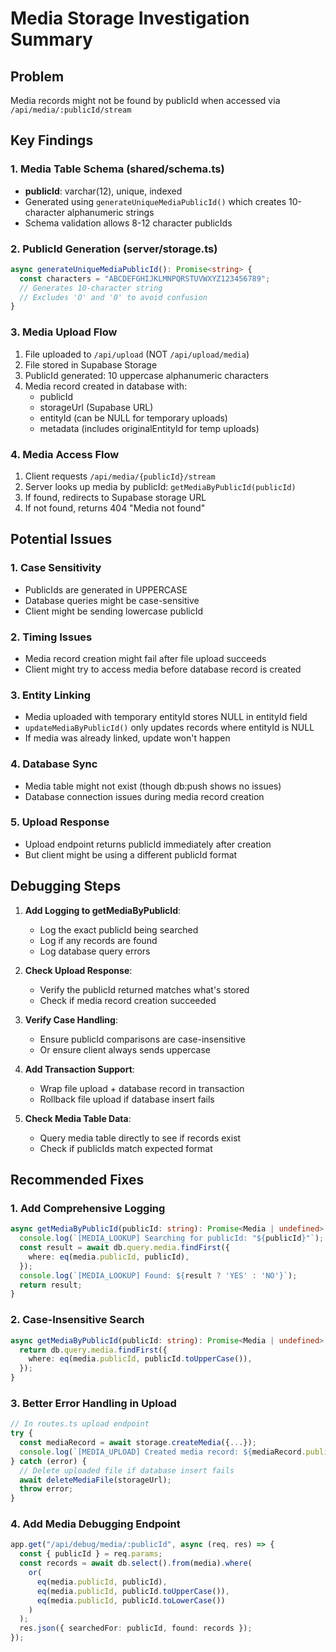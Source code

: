 # Media Storage Investigation Summary

## Problem
Media records might not be found by publicId when accessed via `/api/media/:publicId/stream`

## Key Findings

### 1. Media Table Schema (shared/schema.ts)
- **publicId**: varchar(12), unique, indexed
- Generated using `generateUniqueMediaPublicId()` which creates 10-character alphanumeric strings
- Schema validation allows 8-12 character publicIds

### 2. PublicId Generation (server/storage.ts)
```typescript
async generateUniqueMediaPublicId(): Promise<string> {
  const characters = "ABCDEFGHIJKLMNPQRSTUVWXYZ123456789";
  // Generates 10-character string
  // Excludes 'O' and '0' to avoid confusion
}
```

### 3. Media Upload Flow
1. File uploaded to `/api/upload` (NOT `/api/upload/media`)
2. File stored in Supabase Storage
3. PublicId generated: 10 uppercase alphanumeric characters
4. Media record created in database with:
   - publicId
   - storageUrl (Supabase URL)
   - entityId (can be NULL for temporary uploads)
   - metadata (includes originalEntityId for temp uploads)

### 4. Media Access Flow
1. Client requests `/api/media/{publicId}/stream`
2. Server looks up media by publicId: `getMediaByPublicId(publicId)`
3. If found, redirects to Supabase storage URL
4. If not found, returns 404 "Media not found"

## Potential Issues

### 1. Case Sensitivity
- PublicIds are generated in UPPERCASE
- Database queries might be case-sensitive
- Client might be sending lowercase publicId

### 2. Timing Issues
- Media record creation might fail after file upload succeeds
- Client might try to access media before database record is created

### 3. Entity Linking
- Media uploaded with temporary entityId stores NULL in entityId field
- `updateMediaByPublicId()` only updates records where entityId is NULL
- If media was already linked, update won't happen

### 4. Database Sync
- Media table might not exist (though db:push shows no issues)
- Database connection issues during media record creation

### 5. Upload Response
- Upload endpoint returns publicId immediately after creation
- But client might be using a different publicId format

## Debugging Steps

1. **Add Logging to getMediaByPublicId**:
   - Log the exact publicId being searched
   - Log if any records are found
   - Log database query errors

2. **Check Upload Response**:
   - Verify the publicId returned matches what's stored
   - Check if media record creation succeeded

3. **Verify Case Handling**:
   - Ensure publicId comparisons are case-insensitive
   - Or ensure client always sends uppercase

4. **Add Transaction Support**:
   - Wrap file upload + database record in transaction
   - Rollback file upload if database insert fails

5. **Check Media Table Data**:
   - Query media table directly to see if records exist
   - Check if publicIds match expected format

## Recommended Fixes

### 1. Add Comprehensive Logging
```typescript
async getMediaByPublicId(publicId: string): Promise<Media | undefined> {
  console.log(`[MEDIA_LOOKUP] Searching for publicId: "${publicId}"`);
  const result = await db.query.media.findFirst({
    where: eq(media.publicId, publicId),
  });
  console.log(`[MEDIA_LOOKUP] Found: ${result ? 'YES' : 'NO'}`);
  return result;
}
```

### 2. Case-Insensitive Search
```typescript
async getMediaByPublicId(publicId: string): Promise<Media | undefined> {
  return db.query.media.findFirst({
    where: eq(media.publicId, publicId.toUpperCase()),
  });
}
```

### 3. Better Error Handling in Upload
```typescript
// In routes.ts upload endpoint
try {
  const mediaRecord = await storage.createMedia({...});
  console.log(`[MEDIA_UPLOAD] Created media record: ${mediaRecord.publicId}`);
} catch (error) {
  // Delete uploaded file if database insert fails
  await deleteMediaFile(storageUrl);
  throw error;
}
```

### 4. Add Media Debugging Endpoint
```typescript
app.get("/api/debug/media/:publicId", async (req, res) => {
  const { publicId } = req.params;
  const records = await db.select().from(media).where(
    or(
      eq(media.publicId, publicId),
      eq(media.publicId, publicId.toUpperCase()),
      eq(media.publicId, publicId.toLowerCase())
    )
  );
  res.json({ searchedFor: publicId, found: records });
});
```